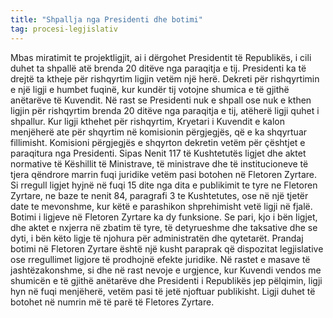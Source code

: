 ```yaml
---
title: "Shpallja nga Presidenti dhe botimi"
tag: procesi-legjislativ
--- 
```

Mbas miratimit te projektligjit, ai i dërgohet Presidentit të Republikës, i cili duhet ta shpallë atë brenda 20 ditëve nga paraqitja e tij. Presidenti ka të drejtë ta ktheje për rishqyrtim ligjin vetëm një herë. Dekreti për rishqyrtimin e një ligji e humbet fuqinë, kur kundër tij votojne shumica e të gjithë anëtarëve të Kuvendit. Në rast se Presidenti nuk e shpall ose nuk e kthen ligjin për rishqyrtim brenda 20 ditëve nga paraqitja e tij, atëherë ligji quhet i shpallur. Kur ligji kthehet për rishqyrtim, Kryetari i Kuvendit e kalon menjëherë ate për shqyrtim në komisionin përgjegjës, që e ka shqyrtuar fillimisht. Komisioni përgjegjës e shqyrton dekretin vetëm për çështjet e paraqitura nga Presidenti.
Sipas Nenit 117 të Kushtetutës ligjet dhe aktet normative të Këshillit të Ministrave, të ministrave dhe të institucioneve të tjera qëndrore marrin fuqi juridike vetëm pasi botohen në Fletoren Zyrtare. Si rregull ligjet hyjnë në fuqi 15 dite nga dita e publikimit te tyre ne Fletoren Zyrtare, ne baze te nenit 84, paragrafi 3 te Kushtetutes, ose në një tjetër date te mevonshme, kur këtë e parashikon shprehimisht vetë ligji në fjalë.
Botimi i ligjeve në Fletoren Zyrtare ka dy funksione. Se pari, kjo i bën ligjet, dhe aktet e nxjerra në zbatim të tyre, të detyrueshme dhe taksative dhe se dyti, i bën këto ligje të njohura për administratën dhe qytetarët. Prandaj botimi në Fletoren Zyrtare është një kusht paraprak që dispozitat legjislative ose rregullimet ligjore të prodhojnë efekte juridike. 
Në rastet e masave të jashtëzakonshme, si dhe në rast nevoje e urgjence, kur Kuvendi vendos me shumicën e të gjithë anëtarëve dhe Presidenti i Republikës jep pëlqimin, ligji hyn në fuqi menjëherë, vetëm pasi të jetë njoftuar publikisht. Ligji duhet të botohet në numrin më të parë të Fletores Zyrtare.
